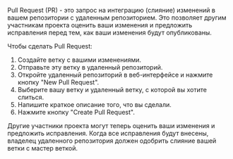Pull Request (PR) - это запрос на интеграцию (слияние) изменений в вашем репозитории с удаленным репозиторием. Это позволяет другим участникам проекта оценить ваши изменения и предложить исправления перед тем, как ваши изменения будут опубликованы.

Чтобы сделать Pull Request:

1. Создайте ветку с вашими изменениями.
2. Отправьте эту ветку в удаленный репозиторий.
3. Откройте удаленный репозиторий в веб-интерфейсе и нажмите кнопку "New Pull Request".
4. Выберите вашу ветку и удаленный ветку, с которой вы хотите слиться.
5. Напишите краткое описание того, что вы сделали.
6. Нажмите кнопку "Create Pull Request".

Другие участники проекта могут теперь оценить ваши изменения и предложить исправления. Когда все исправления будут внесены, владелец удаленного репозитория должен одобрить слияние вашей ветки с мастер веткой.
